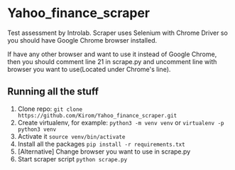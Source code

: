 # Yahoo_finance_scraper
Test assessment by Introlab.
Scraper uses Selenium with Chrome Driver so you should have Google Chrome browser installed.

If have any other browser and want to use it instead of Google Chrome, then you should comment line 21 in scrape.py and uncomment line with browser you want to use(Located under Chrome's line).
## Running all the stuff
1. Clone repo: `git clone https://github.com/Kirom/Yahoo_finance_scraper.git`
2. Create virtualenv, for example: `python3 -m venv venv` or `virtualenv -p python3 venv`
3. Activate it `source venv/bin/activate`
4. Install all the packages `pip install -r requirements.txt`
5. [Alternative] Change browser you want to use in scrape.py
6. Start scraper script `python scrape.py`

